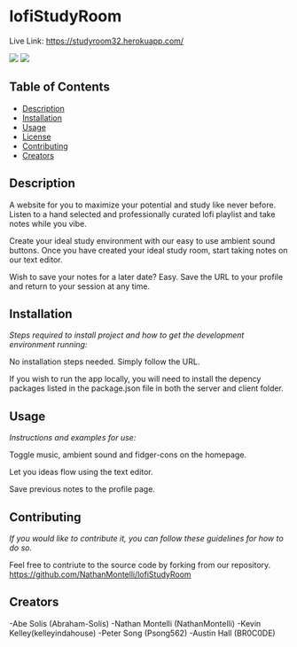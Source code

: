# lofiStudyRoom

Live Link: https://studyroom32.herokuapp.com/

<img src="https://user-images.githubusercontent.com/92957388/152700257-6ee5ff62-89d8-4ae4-ab3c-c389c34073ed.PNG">
<img src="https://user-images.githubusercontent.com/92957388/152700259-77b5319f-1165-479d-84f4-0fa8119efb94.PNG">

  ## Table of Contents

  - [Description](#description)
  - [Installation](#installation)
  - [Usage](#usage)
  - [License](#license)
  - [Contributing](#contributing)
  - [Creators](#Creators)
  


  ## Description
  A website for you to maximize your potential and study like never before. Listen to a hand selected and professionally curated lofi playlist and take notes while you vibe. 
  
  Create your ideal study environment with our easy to use ambient sound buttons. Once you have created your ideal study room, start taking notes on our text editor. 
  
  Wish to save your notes for a later date? Easy. Save the URL to your profile and return to your session at any time.   

  ## Installation

  *Steps required to install project and how to get the development environment running:*

  No installation steps needed. Simply follow the URL.
  
  If you wish to run the app locally, you will need to install the depency packages listed in the package.json file in both the server and client folder. 

  ## Usage

  *Instructions and examples for use:*

  Toggle music, ambient sound and fidger-cons on the homepage. 

  Let you ideas flow using the text editor. 

  Save previous notes to the profile page.

  ## Contributing

  *If you would like to contribute it, you can follow these guidelines for how to do so.*

  Feel free to contriute to the source code by forking from our repository. https://github.com/NathanMontelli/lofiStudyRoom

 ## Creators

  -Abe Solis (Abraham-Solis) 
  -Nathan Montelli (NathanMontelli)
  -Kevin Kelley(kelleyindahouse)
  -Peter Song (Psong562)
  -Austin Hall (BR0C0DE)
